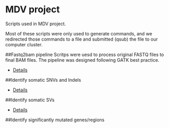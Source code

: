 # MDV project
Scripts used in MDV project. 

Most of these scripts were only used to generate commands, and we redirected those commands to a file and submitted (qsub) the file to our computer cluster.

##Fastq2bam pipeline
Scritps were uesd to process original FASTQ files to final BAM files. The pipeline was designed following GATK best practice.
* [Details](fastq2bam/README.md)

##Identify somatic SNVs and Indels
* [Details](somatic_snv_indel/README.md)

##Identify somatic SVs
* [Details](somatic_sv/README.md)

##Identify significantly mutated genes/regions

